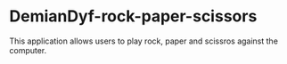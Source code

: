 # DemianDyf-rock-paper-scissors

This application allows users to play rock, paper and scissros against the computer. 